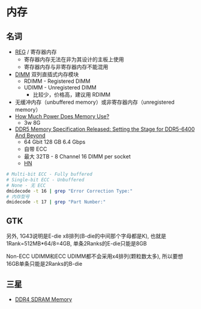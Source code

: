 # 内存

## 名词
* [REG](https://en.wikipedia.org/wiki/Registered_memory) / 寄存器内存
  * 寄存器内存无法在非为其设计的主板上使用
  * 寄存器内存与非寄存器内存不能混用
* [DIMM]() 双列直插式内存模块
  * RDIMM - Registered DIMM
  * UDIMM - Unregistered DIMM
    * 比较少，价格高，建议用 RDIMM
* 无缓冲内存（unbuffered memory）或非寄存器内存（unregistered memory）
* [How Much Power Does Memory Use?](https://www.crucial.com/support/articles-faq-memory/how-much-power-does-memory-use)
  * 3w 8G
* [DDR5 Memory Specification Released: Setting the Stage for DDR5-6400 And Beyond](https://www.anandtech.com/show/15912/ddr5-specification-released-setting-the-stage-for-ddr56400-and-beyond)
  * 64 Gbit 128 GB 6.4 Gbps
  * 自带 ECC
  * 最大 32TB - 8 Channel 16 DIMM per socket
  * [HN](https://news.ycombinator.com/item?id=23860779)

```bash
# Multi-bit ECC - Fully buffered
# Single-bit ECC - Unbuffered
# None - 无 ECC
dmidecode -t 16 | grep "Error Correction Type:"
# 内存型号
dmidecode -t 17 | grep "Part Number:"
```


## GTK
另外, 1G43说明是E-die x8排列(B-die的中间那个字母都是K), 也就是1Rank=512MB*64/8=4GB, 单条2Ranks的E-die只能是8GB

Non-ECC UDIMM和ECC UDIMM都不会采用x4排列(颗粒数太多), 所以要想16GB单条只能是2Ranks的B-die


## 三星
* [DDR4 SDRAM Memory](https://www.samsung.com/semiconductor/global.semi/file/resource/2018/06/DDR4_Product_guide_May.18.pdf)
